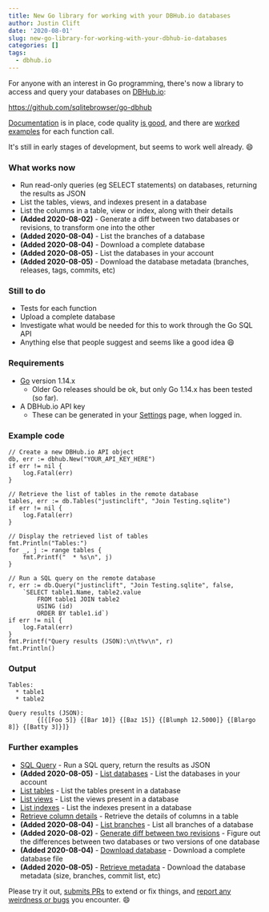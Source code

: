 ```yaml
---
title: New Go library for working with your DBHub.io databases
author: Justin Clift
date: '2020-08-01'
slug: new-go-library-for-working-with-your-dbhub-io-databases
categories: []
tags:
  - dbhub.io
---
```


For anyone with an interest in Go programming, there's now a library to access and query your databases on [DBHub.io](https://dbhub.io):

https://github.com/sqlitebrowser/go-dbhub

[Documentation](https://pkg.go.dev/github.com/sqlitebrowser/go-dbhub) is in place, code quality [is good](https://goreportcard.com/report/github.com/sqlitebrowser/go-dbhub), and there are [worked examples](#further-examples) for each function call.

It's still in early stages of development, but seems to work well already. :smile:

### What works now

* Run read-only queries (eg SELECT statements) on databases, returning the results as JSON
* List the tables, views, and indexes present in a database
* List the columns in a table, view or index, along with their details
* **(Added 2020-08-02)** - Generate a diff between two databases or revisions, to transform one into the other
* **(Added 2020-08-04)** - List the branches of a database
* **(Added 2020-08-04)** - Download a complete database
* **(Added 2020-08-05)** - List the databases in your account
* **(Added 2020-08-05)** - Download the database metadata (branches, releases, tags, commits, etc)

### Still to do

* Tests for each function
* Upload a complete database
* Investigate what would be needed for this to work through the Go SQL API
* Anything else that people suggest and seems like a good idea :smile:

### Requirements

* [Go](https://golang.org/dl/) version 1.14.x
  * Older Go releases should be ok, but only Go 1.14.x has been tested (so far).
* A DBHub.io API key
  * These can be generated in your [Settings](https://dbhub.io/pref) page, when logged in.

### Example code

```
// Create a new DBHub.io API object
db, err := dbhub.New("YOUR_API_KEY_HERE")
if err != nil {
    log.Fatal(err)
}

// Retrieve the list of tables in the remote database
tables, err := db.Tables("justinclift", "Join Testing.sqlite")
if err != nil {
    log.Fatal(err)
}

// Display the retrieved list of tables
fmt.Println("Tables:")
for _, j := range tables {
    fmt.Printf("  * %s\n", j)
}

// Run a SQL query on the remote database
r, err := db.Query("justinclift", "Join Testing.sqlite", false,
    `SELECT table1.Name, table2.value
        FROM table1 JOIN table2
        USING (id)
        ORDER BY table1.id`)
if err != nil {
    log.Fatal(err)
}
fmt.Printf("Query results (JSON):\n\t%v\n", r)
fmt.Println()
```

### Output

```
Tables:
  * table1
  * table2

Query results (JSON):
        {[{[Foo 5]} {[Bar 10]} {[Baz 15]} {[Blumph 12.5000]} {[Blargo 8]} {[Batty 3]}]}
```

### Further examples

* [SQL Query](https://github.com/sqlitebrowser/go-dbhub/blob/master/examples/sql_query/main.go) - Run a SQL query, return the results as JSON
* **(Added 2020-08-05)** - [List databases](https://github.com/sqlitebrowser/go-dbhub/blob/master/examples/list_databases/main.go) - List the databases in your account
* [List tables](https://github.com/sqlitebrowser/go-dbhub/blob/master/examples/list_tables/main.go) - List the tables present in a database
* [List views](https://github.com/sqlitebrowser/go-dbhub/blob/master/examples/list_views/main.go) - List the views present in a database
* [List indexes](https://github.com/sqlitebrowser/go-dbhub/blob/master/examples/list_indexes/main.go) - List the indexes present in a database
* [Retrieve column details](https://github.com/sqlitebrowser/go-dbhub/blob/master/examples/column_details/main.go) - Retrieve the details of columns in a table
* **(Added 2020-08-04)** - [List branches](https://github.com/sqlitebrowser/go-dbhub/blob/master/examples/list_branches/main.go) - List all branches of a database
* **(Added 2020-08-02)** - [Generate diff between two revisions](https://github.com/sqlitebrowser/go-dbhub/blob/master/examples/diff_commits/main.go) - Figure out the differences between two databases or two versions of one database
* **(Added 2020-08-04)** - [Download database](https://github.com/sqlitebrowser/go-dbhub/blob/master/examples/download_database/main.go) - Download a complete database file
* **(Added 2020-08-05)** - [Retrieve metadata](https://github.com/sqlitebrowser/go-dbhub/blob/master/examples/metadata/main.go) - Download the database metadata (size, branches, commit list, etc)

Please try it out, [submits PRs](https://github.com/sqlitebrowser/go-dbhub/pulls) to extend or fix things, and [report any weirdness or bugs](https://github.com/sqlitebrowser/go-dbhub/issues) you encounter. :smile: